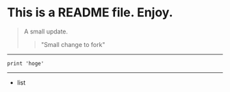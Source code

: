 # This is a README file. Enjoy.
> A small update.
>> "Small change to fork"
___

~~~
print 'hoge' 
~~~

___

- list
